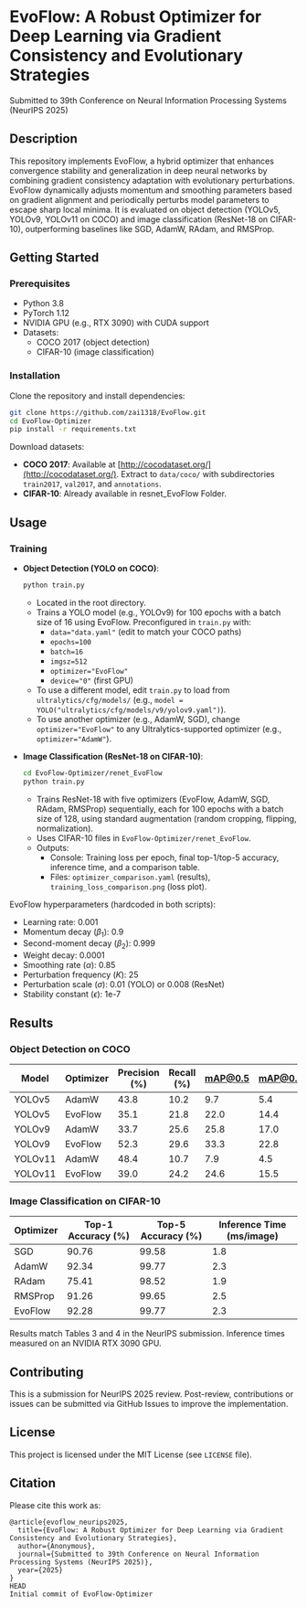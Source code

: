 
# EvoFlow: A Robust Optimizer for Deep Learning via Gradient Consistency and Evolutionary Strategies

Submitted to 39th Conference on Neural Information Processing Systems (NeurIPS 2025)

## Description
This repository implements EvoFlow, a hybrid optimizer that enhances convergence stability and generalization in deep neural networks by combining gradient consistency adaptation with evolutionary perturbations. EvoFlow dynamically adjusts momentum and smoothing parameters based on gradient alignment and periodically perturbs model parameters to escape sharp local minima. It is evaluated on object detection (YOLOv5, YOLOv9, YOLOv11 on COCO) and image classification (ResNet-18 on CIFAR-10), outperforming baselines like SGD, AdamW, RAdam, and RMSProp.

## Getting Started

### Prerequisites
- Python 3.8
- PyTorch 1.12
- NVIDIA GPU (e.g., RTX 3090) with CUDA support
- Datasets: 
  - COCO 2017 (object detection)
  - CIFAR-10 (image classification)

### Installation
Clone the repository and install dependencies:
```bash
git clone https://github.com/zai1318/EvoFlow.git
cd EvoFlow-Optimizer
pip install -r requirements.txt
```

Download datasets:
- **COCO 2017**: Available at [http://cocodataset.org/](http://cocodataset.org/). Extract to `data/coco/` with subdirectories `train2017`, `val2017`, and `annotations`.
- **CIFAR-10**: Already available in resnet_EvoFlow Folder.

## Usage
### Training
- **Object Detection (YOLO on COCO)**:
  ```bash
  python train.py
  ```
  - Located in the root directory.
  - Trains a YOLO model (e.g., YOLOv9) for 100 epochs with a batch size of 16 using EvoFlow. Preconfigured in `train.py` with:
    - `data="data.yaml"` (edit to match your COCO paths)
    - `epochs=100`
    - `batch=16`
    - `imgsz=512`
    - `optimizer="EvoFlow"`
    - `device="0"` (first GPU)
  - To use a different model, edit `train.py` to load from `ultralytics/cfg/models/` (e.g., `model = YOLO("ultralytics/cfg/models/v9/yolov9.yaml")`).
  - To use another optimizer (e.g., AdamW, SGD), change `optimizer="EvoFlow"` to any Ultralytics-supported optimizer (e.g., `optimizer="AdamW"`).

- **Image Classification (ResNet-18 on CIFAR-10)**:
  ```bash
  cd EvoFlow-Optimizer/renet_EvoFlow
  python train.py
  ```
  - Trains ResNet-18 with five optimizers (EvoFlow, AdamW, SGD, RAdam, RMSProp) sequentially, each for 100 epochs with a batch size of 128, using standard augmentation (random cropping, flipping, normalization).
  - Uses CIFAR-10 files in `EvoFlow-Optimizer/renet_EvoFlow`.
  - Outputs:
    - Console: Training loss per epoch, final top-1/top-5 accuracy, inference time, and a comparison table.
    - Files: `optimizer_comparison.yaml` (results), `training_loss_comparison.png` (loss plot).
  
EvoFlow hyperparameters (hardcoded in both scripts):
- Learning rate: 0.001
- Momentum decay ($\beta_1$): 0.9
- Second-moment decay ($\beta_2$): 0.999
- Weight decay: 0.0001
- Smoothing rate ($\alpha$): 0.85
- Perturbation frequency ($K$): 25
- Perturbation scale ($\sigma$): 0.01 (YOLO) or 0.008 (ResNet)
- Stability constant ($\epsilon$): 1e-7


## Results

### Object Detection on COCO
| Model   | Optimizer | Precision (%) | Recall (%) | mAP@0.5 | mAP@0.5:0.95 |
|---------|-----------|---------------|------------|---------|--------------|
| YOLOv5  | AdamW     | 43.8          | 10.2       | 9.7     | 5.4          |
| YOLOv5  | EvoFlow   | 35.1          | 21.8       | 22.0    | 14.4         |
| YOLOv9  | AdamW     | 33.7          | 25.6       | 25.8    | 17.0         |
| YOLOv9  | EvoFlow   | 52.3          | 29.6       | 33.3    | 22.8         |
| YOLOv11 | AdamW     | 48.4          | 10.7       | 7.9     | 4.5          |
| YOLOv11 | EvoFlow   | 39.0          | 24.2       | 24.6    | 15.5         |

### Image Classification on CIFAR-10
| Optimizer | Top-1 Accuracy (%) | Top-5 Accuracy (%) | Inference Time (ms/image) |
|-----------|--------------------|--------------------|---------------------------|
| SGD       | 90.76              | 99.58              | 1.8                       |
| AdamW     | 92.34              | 99.77              | 2.3                       |
| RAdam     | 75.41              | 98.52              | 1.9                       |
| RMSProp   | 91.26              | 99.65              | 2.5                       |
| EvoFlow   | 92.28              | 99.77              | 2.3                       |

Results match Tables 3 and 4 in the NeurIPS submission. Inference times measured on an NVIDIA RTX 3090 GPU.

## Contributing
This is a submission for NeurIPS 2025 review. Post-review, contributions or issues can be submitted via GitHub Issues to improve the implementation.

## License
This project is licensed under the MIT License (see `LICENSE` file).

## Citation
Please cite this work as:
```
@article{evoflow_neurips2025,
  title={EvoFlow: A Robust Optimizer for Deep Learning via Gradient Consistency and Evolutionary Strategies},
  author={Anonymous},
  journal={Submitted to 39th Conference on Neural Information Processing Systems (NeurIPS 2025)},
  year={2025}
}
HEAD
Initial commit of EvoFlow-Optimizer
